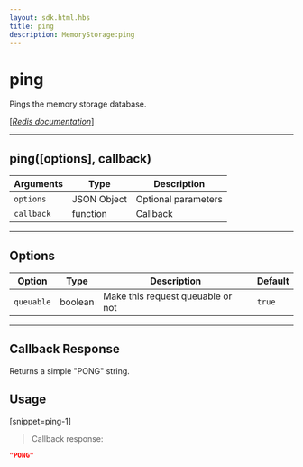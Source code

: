 ```yaml
---
layout: sdk.html.hbs
title: ping
description: MemoryStorage:ping
---
```

  

# ping
Pings the memory storage database.

[[_Redis documentation_]](https://redis.io/commands/ping)

---

## ping([options], callback)

| Arguments | Type | Description |
|---------------|---------|----------------------------------------|
| `options` | JSON Object | Optional parameters |
| `callback` | function | Callback |

---

## Options

| Option | Type | Description | Default |
|---------------|---------|----------------------------------------|---------|
| `queuable` | boolean | Make this request queuable or not  | `true` |
---

## Callback Response

Returns a simple "PONG" string.

## Usage

[snippet=ping-1]
> Callback response:

```json
"PONG"
```